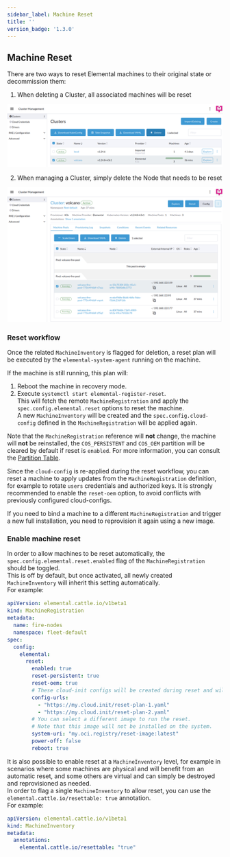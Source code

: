 ```yaml
---
sidebar_label: Machine Reset
title: ''
version_badge: '1.3.0'
---
```


<head>
  <link rel="canonical" href="https://elemental.docs.rancher.com/reset"/>
</head>

## Machine Reset

There are two ways to reset Elemental machines to their original state or decommission them:

1. When deleting a Cluster, all associated machines will be reset  

![Delete a Cluster to reset all machines](images/reset-cluster-deletion.png)

2. When managing a Cluster, simply delete the Node that needs to be reset  

![Delete a single node to reset it](images/reset-single-node-deletion.png)

### Reset workflow

Once the related `MachineInventory` is flagged for deletion, a reset plan will be executed by the `elemental-system-agent` running on the machine.  

If the machine is still running, this plan will:

1. Reboot the machine in recovery mode.
2. Execute `systemctl start elemental-register-reset`.  
   This will fetch the remote `MachineRegistration` and apply the `spec.config.elemental.reset` options to reset the machine.  
   A new `MachineInventory` will be created and the `spec.config.cloud-config` defined in the `MachineRegistration` will be applied again.  

Note that the `MachineRegistration` reference will **not** change, the machine will **not** be reinstalled, the `COS_PERSISTENT` and `COS_OEM` partition will be cleared by default if reset is `enabled`. For more information, you can consult the [Partition Table](installation#deployed-elemental-partition-table).  

Since the `cloud-config` is re-applied during the reset workflow, you can reset a machine to apply updates from the `MachineRegistration` definition, for example to rotate `users` credentials and authorized keys. It is strongly recommended to enable the `reset-oem` option, to avoid conflicts with previously configured cloud-configs.  

If you need to bind a machine to a different `MachineRegistration` and trigger a new full installation, you need to reprovision it again using a new image.  

### Enable machine reset

In order to allow machines to be reset automatically, the `spec.config.elemental.reset.enabled` flag of the `MachineRegistration` should be toggled.  
This is off by default, but once activated, all newly created `MachineInventory` will inherit this setting automatically.  
For example:

```yaml
apiVersion: elemental.cattle.io/v1beta1
kind: MachineRegistration
metadata:
  name: fire-nodes
  namespace: fleet-default
spec:
  config:
    elemental:
      reset:
        enabled: true
        reset-persistent: true
        reset-oem: true
        # These cloud-init configs will be created during reset and will persist on the system after
        config-urls: 
          - "https://my.cloud.init/reset-plan-1.yaml"
          - "https://my.cloud.init/reset-plan-2.yaml"
        # You can select a different image to run the reset.  
        # Note that this image will not be installed on the system.
        system-uri: "my.oci.registry/reset-image:latest"
        power-off: false
        reboot: true
```

It is also possible to enable reset at a `MachineInventory` level, for example in scenarios where some machines are physical and will benefit from an automatic reset, and some others are virtual and can simply be destroyed and reprovisioned as needed.  
In order to flag a single `MachineInventory` to allow reset, you can use the `elemental.cattle.io/resettable: true` annotation.  
For example:  

```yaml
apiVersion: elemental.cattle.io/v1beta1
kind: MachineInventory
metadata:
  annotations:
    elemental.cattle.io/resettable: "true"
```
